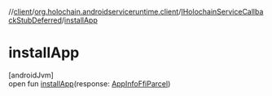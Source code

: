 //[client](../../../index.md)/[org.holochain.androidserviceruntime.client](../index.md)/[IHolochainServiceCallbackStubDeferred](index.md)/[installApp](install-app.md)

# installApp

[androidJvm]\
open fun [installApp](install-app.md)(response: [AppInfoFfiParcel](../-app-info-ffi-parcel/index.md))